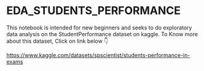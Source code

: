 # EDA_STUDENTS_PERFORMANCE

This notebook is intended for new beginners and seeks to do exploratory data analysis on the StudentPerformance dataset on kaggle. To Know more about this dataset, Click on link below 👇

https://www.kaggle.com/datasets/spscientist/students-performance-in-exams
